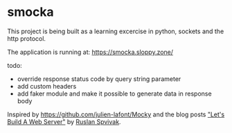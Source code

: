 # smocka

This project is being built as a learning excercise in python, sockets and the http protocol.

The application is running at: https://smocka.sloppy.zone/

todo:
- override response status code by query string parameter
- add custom headers
- add faker module and make it possible to generate data in response body


Inspired by https://github.com/julien-lafont/Mocky and the blog posts ["Let's Build A Web Server"](https://ruslanspivak.com/lsbaws-part1/) by [Ruslan Spvivak](https://github.com/rspivak/).
